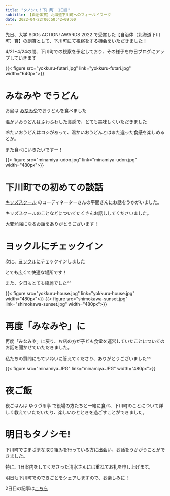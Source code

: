 ```yaml
---
title: "タノシモ！下川町  1日目"
subtitle: 【自治体賞】北海道下川町へのフィールドワーク
date: 2022-04-22T00:50:42+09:00
---
```

先日、大学 SDGs ACTION! AWARDS 2022 で受賞した【自治体（北海道下川町）賞】の副賞として、下川町にて視察をする機会をいただきました！

4/21~4/24の間、下川町での視察を予定しており、その様子を毎日ブログにアップしていきます
<!--more-->
{{< figure src="yokkuru-futari.jpg" link="yokkuru-futari.jpg" width="640px">}}

# みなみや でうどん
お昼は [みなみや](https://shimokawa-minamiya.com/)でおうどんを食べました

温かいおうどんはふわふわした食感で、とても美味しくいただきました

冷たいおうどんはコシがあって、温かいおうどんとはまた違った食感を楽しめるとか。

また食べにいきたいですー！

{{< figure src="minamiya-udon.jpg" link="minamiya-udon.jpg" width="480px">}}

# 下川町での初めての談話
[キッズスクール](https://shimokawa-town.note.jp/n/nbc5ac0c69977) のコーディネーターさんの平間さんにお話をうかがいました。

キッズスクールのことなどについてたくさんお話ししてくださいました。

大変勉強になるお話をありがとうございます！


# ヨックルにチェックイン
次に、[ヨックル](https://morinoseikatsu.org/yokkuru/)にチェックインしました

とても広くて快適な場所です！

また、夕日もとても綺麗でした^^

{{< figure src="yokkuru-house.jpg" link="yokkuru-house.jpg" width="480px">}}
{{< figure src="shimokawa-sunset.jpg" link="shimokawa-sunset.jpg" width="480px">}}

# 再度「みなみや」に
再度「みなみや」に戻り、お店の方が子ども食堂を運営していたことについてのお話を聞かせていただきました。

私たちの質問にもていねいに答えてくださり、ありがとうございました^^

{{< figure src="minamiya.JPG" link="minamiya.JPG" width="480px">}}

# 夜ご飯
夜ごはんは ゆうづる亭 で役場の方たちと一緒に食べ、下川町のことについて詳しく教えていただいたり、楽しいひとときを過ごすことができました。

# 明日もタノシモ!
下川町でさまざまな取り組みを行っている方に出会い、お話をうかがうことができました。

特に、1日案内をしてくださった清水さんには重ねてお礼を申し上げます。

明日も下川町でのできごとをシェアしますので、お楽しみに！ 

2日目の記事は[こちら](https://asagao.48ers.jp/posts/2022/04220/)
